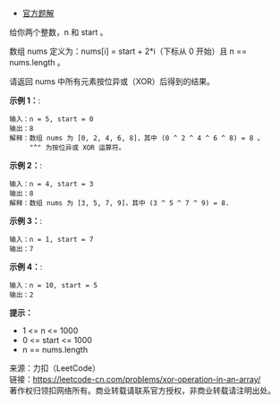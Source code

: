 * [官方题解](https://leetcode-cn.com/problems/xor-operation-in-an-array/solution/shu-zu-yi-huo-cao-zuo-by-leetcode-solution/)

给你两个整数，n 和 start 。

数组 nums 定义为：nums[i] = start + 2*i（下标从 0 开始）且 n == nums.length 。

请返回 nums 中所有元素按位异或（XOR）后得到的结果。

**示例 1：**:<br>
```
输入：n = 5, start = 0
输出：8
解释：数组 nums 为 [0, 2, 4, 6, 8]，其中 (0 ^ 2 ^ 4 ^ 6 ^ 8) = 8 。
     "^" 为按位异或 XOR 运算符。
```

**示例 2：**:<br>

```
输入：n = 4, start = 3
输出：8
解释：数组 nums 为 [3, 5, 7, 9]，其中 (3 ^ 5 ^ 7 ^ 9) = 8.
```

**示例 3：**:<br>

```
输入：n = 1, start = 7
输出：7
```

**示例 4：**:<br>

```
输入：n = 10, start = 5
输出：2
```

**提示：** <br>
* 1 <= n <= 1000
* 0 <= start <= 1000
* n == nums.length


来源：力扣（LeetCode）<br>
链接：https://leetcode-cn.com/problems/xor-operation-in-an-array/ <br>
著作权归领扣网络所有。商业转载请联系官方授权，非商业转载请注明出处。<br>
